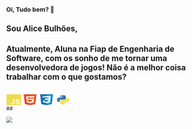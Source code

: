 ### Oi, Tudo bem? 👋
## Sou Alice Bulhões,
## Atualmente, Aluna na Fiap de Engenharia de Software, com os sonho de me tornar uma desenvolvedora de jogos! Não é a melhor coisa trabalhar com o que gostamos? 

<div style="display: inline_block"><br>
  <img align="center" alt="well-Js" height="30" width="40" src="https://raw.githubusercontent.com/devicons/devicon/master/icons/javascript/javascript-plain.svg">
  <img align="center" alt="well-HTML" height="30" width="40" src="https://raw.githubusercontent.com/devicons/devicon/master/icons/html5/html5-original.svg">
  <img align="center" alt="well-CSS" height="30" width="40" src="https://raw.githubusercontent.com/devicons/devicon/master/icons/css3/css3-original.svg">
  <img align="center" alt="well-Python" height="30" width="40" src="https://raw.githubusercontent.com/devicons/devicon/master/icons/python/python-original.svg">
  </div>  
  ##
<div>  

  <a href="https://www.linkedin.com/in/alice-bulhões-666a2a2b6/" target="_blank"><img src="https://img.shields.io/badge/-LinkedIn-%230077B5?style=for-the-  badge&logo=linkedin&logoColor=white" target="_blank"></a> 
 
